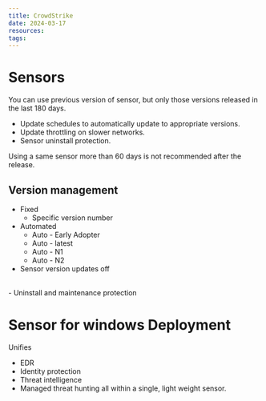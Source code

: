 ```yaml
---
title: CrowdStrike
date: 2024-03-17
resources: 
tags:
---
```

# Sensors

You can use previous version of sensor, but only those versions released in the last 180 days.

- Update schedules to automatically update to appropriate versions.
- Update throttling on slower networks.
- Sensor uninstall protection.

Using a same sensor more than 60 days is not recommended after the release.

## Version management

- Fixed
	- Specific version number
- Automated
	- Auto - Early Adopter
	- Auto - latest
	- Auto - N1
	- Auto - N2
- Sensor version updates off
<br>
- Uninstall and maintenance protection

# Sensor for windows Deployment

Unifies

- EDR
- Identity protection
- Threat intelligence
- Managed threat hunting all within a single, light weight sensor.
